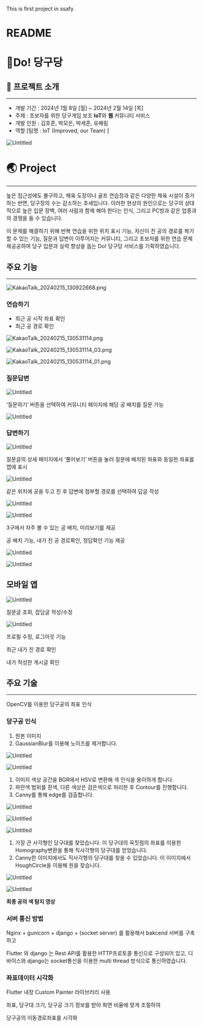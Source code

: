This is first project in ssafy
# README

# 🎱Do! 당구당

## 📢 프로젝트 소개

---

- 개발 기간 : 2024년 1월 8일 [월] ~ 2024년 2월 14일 [목]
- 주제 : 초보자를 위한 당구게임 보조 **IoT**와  **웹** 커뮤니티 서비스
- 개발 인원 : 김호준, 박모은, 박세준, 유혜림
- 역할 [팀명 : IoT (Improved, our Team) ]

![Untitled](README/Untitled.png)

# **🌏 Project**

---

 높은 접근성에도 불구하고, 체육 도장이나 골프 연습장과 같은 다양한 체육 시설이 증가하는 반면, 당구장의 수는 감소하는 추세입니다. 이러한 현상의 원인으로는 당구의 상대적으로 높은 입문 장벽, 여러 사람과 함께 해야 한다는 인식, 그리고 PC방과 같은 업종과의 경쟁을 들 수 있습니다. 

 이 문제를 해결하기 위해 반복 연습을 위한 위치 표시 기능, 자신이 친 공의 경로를 복기할 수 있는 기능, 질문과 답변이 이루어지는 커뮤니티, 그리고 초보자를 위한 연습 문제 제공공하여 당구 입문과 실력 향상을 돕는 Do! 당구당 서비스를 기획하였습니다.

## **주요 기능**

---

![KakaoTalk_20240215_130922668.png](README/KakaoTalk_20240215_130922668.png)

### 연습하기

- 최근 공 시작 좌표 확인
- 최근 공 경로 확인

![KakaoTalk_20240215_130531114.png](README/kakaoTalk_20240215_130531114.png)

![KakaoTalk_20240215_130531114_03.png](README/KakaoTalk_20240215_130531114_03.png)

![KakaoTalk_20240215_130531114_01.png](README/KakaoTalk_20240215_130531114_01.png)

### 질문답변

![Untitled](README/Untitled%201.png)

‘질문하기‘ 버튼을 선택하여 커뮤니티 페이지에 해당 공 배치를 질문 가능

![Untitled](README/Untitled%202.png)

### 답변하기

![Untitled](README/Untitled%203.png)

질문글의 상세 페이지에서 ‘풀어보기’ 버튼을 눌러 질문에 배치된 좌표와 동일한 좌표를 앱에 표시

![Untitled](README/Untitled%204.png)

같은 위치에 공을 두고 친 후 답변에 첨부할 경로를 선택하여 답글 작성

![Untitled](README/Untitled%205.png)

![Untitled](README/Untitled%206.png)

3구에서 자주 볼 수 있는 공 배치, 미리보기를 제공

공 배치 기능, 내가 친 공 경로확인, 정답확인 기능 제공

![Untitled](README/Untitled%207.png)

![Untitled](README/Untitled%208.png)

## 모바일 앱

![Untitled](README/Untitled%209.png)

질문글 조회, 잡담글 작성/수정

![Untitled](README/Untitled%2010.png)

프로필 수정, 로그아웃 기능

최근 내가 친 경로 확인

내가 작성한 게시글 확인

## **주요 기술**

---

OpenCV를 이용한 당구공의 좌표 인식

### 당구공 인식

1. 원본 이미지
2. GaussianBlur를 이용해 노이즈를 제거합니다.

![Untitled](README/Untitled%2011.png)

![Untitled](README/Untitled%2012.png)

1. 이미지 색상 공간을 BGR에서 HSV로 변환해 색 인식을 용이하게 합니다.
2. 파란색 범위를 흰색, 다른 색상은 검은색으로 처리한 후 Contour를 진행합니다.
3. Canny를 통해 edge를 검출합니다.

![Untitled](README/Untitled%2013.png)

![Untitled](README/Untitled%2014.png)

![Untitled](README/Untitled%2015.png)

1. 가장 큰 사각형인 당구대를 찾았습니다. 이 당구대의 꼭짓점의 좌표를 이용한 Homography변환을 통해 직사각형의 당구대를 얻었습니다. 
2. Canny한 이미지에서도 직사각형의 당구대를 찾을 수 있었습니다. 이 이미지에서 HoughCircle을 이용해 원을 찾습니다.

![Untitled](README/Untitled%2016.png)

![Untitled](README/Untitled%2017.png)

**최종 공의 색 탐지 영상**

### 서버 통신 방법

Nginx + gunicorn + django + (socket server) 를 활용해서 bakcend 서버를 구축하고

Flutter 와 django 는 Rest API를 활용한 HTTP프로토콜 통신으로 구성되어 있고, 디바이스와 django는 socket통신을 이용한 multi thread 방식으로 통신하였습니다.

### 좌표데이터 시각화

Flutter 내장 Custom Painter 라이브러리 사용

좌표, 당구대 크기, 당구공 크기 정보를 받아 화면 비율에 맞게 조절하여

당구공의 이동경로좌표를 시각화
